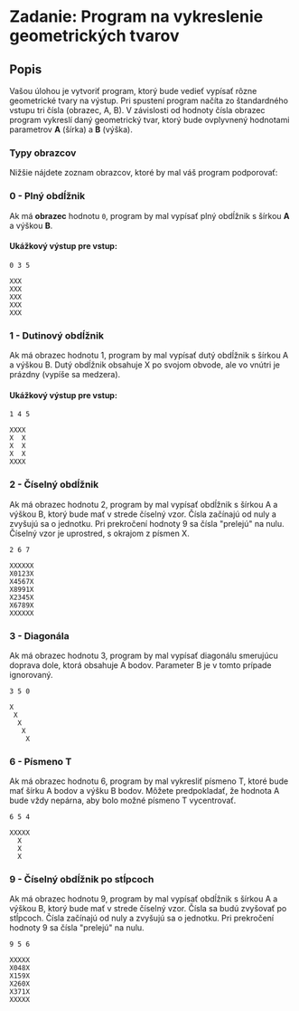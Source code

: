 # Zadanie: Program na vykreslenie geometrických tvarov

## Popis

Vašou úlohou je vytvoriť program, ktorý bude vedieť vypísať rôzne geometrické tvary na výstup. Pri spustení program načíta zo štandardného vstupu tri čísla (obrazec, A, B). V závislosti od hodnoty čísla obrazec program vykreslí daný geometrický tvar, ktorý bude ovplyvnený hodnotami parametrov **A** (šírka) a **B** (výška).

### Typy obrazcov

Nižšie nájdete zoznam obrazcov, ktoré by mal váš program podporovať:

### 0 - Plný obdĺžnik
Ak má **obrazec** hodnotu `0`, program by mal vypísať plný obdĺžnik s šírkou **A** a výškou **B**.

#### Ukážkový výstup pre vstup: 
```plaintext
0 3 5
```
```plaintext
XXX
XXX
XXX
XXX
XXX
```

### 1 - Dutinový obdĺžnik

Ak má obrazec hodnotu 1, program by mal vypísať dutý obdĺžnik s šírkou A a výškou B. Dutý obdĺžnik obsahuje X po svojom obvode, ale vo vnútri je prázdny (vypíše sa medzera).

#### Ukážkový výstup pre vstup: 

```plaintext
1 4 5
```

```plaintext
XXXX
X  X
X  X
X  X
XXXX
```

### 2 - Číselný obdĺžnik

Ak má obrazec hodnotu 2, program by mal vypísať obdĺžnik s šírkou A a výškou B, ktorý bude mať v strede číselný vzor. Čísla začínajú od nuly a zvyšujú sa o jednotku. Pri prekročení hodnoty 9 sa čísla "prelejú" na nulu. Číselný vzor je uprostred, s okrajom z písmen X.

```plaintext
2 6 7
```

```plaintext
XXXXXX
X0123X
X4567X
X8991X
X2345X
X6789X
XXXXXX
```

### 3 - Diagonála

Ak má obrazec hodnotu 3, program by mal vypísať diagonálu smerujúcu doprava dole, ktorá obsahuje A bodov. Parameter B je v tomto prípade ignorovaný.

```plaintext
3 5 0
```

```plaintext
X    
 X   
  X  
   X 
    X
```

### 6 - Písmeno T 

Ak má obrazec hodnotu 6, program by mal vykresliť písmeno T, ktoré bude mať šírku A bodov a výšku B bodov. Môžete predpokladať, že hodnota A bude vždy nepárna, aby bolo možné písmeno T vycentrovať.

```plaintext
6 5 4
```

```plaintext
XXXXX
  X  
  X  
  X  
```

### 9 - Číselný obdĺžnik po stĺpcoch 

Ak má obrazec hodnotu 9, program by mal vypísať obdĺžnik s šírkou A a výškou B, ktorý bude mať v strede číselný vzor. Čísla sa budú zvyšovať po stĺpcoch. Čísla začínajú od nuly a zvyšujú sa o jednotku. Pri prekročení hodnoty 9 sa čísla "prelejú" na nulu.

```plaintext
9 5 6
```


```plaintext
XXXXX
X048X
X159X
X260X
X371X
XXXXX
```

